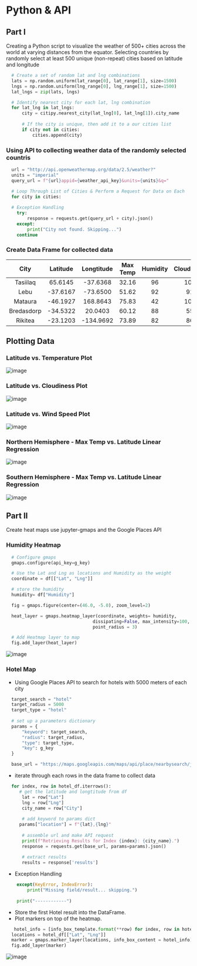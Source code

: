 # Python & API
## Part I
Creating a Python script to visualize the weather of 500+ cities across the world at varying distances from the equator. Selecting countries by randomly select at least 500 unique (non-repeat) cities based on latitude and longitude 

```python
  # Create a set of random lat and lng combinations
  lats = np.random.uniform(lat_range[0], lat_range[1], size=1500)
  lngs = np.random.uniform(lng_range[0], lng_range[1], size=1500)
  lat_lngs = zip(lats, lngs)

  # Identify nearest city for each lat, lng combination
  for lat_lng in lat_lngs:
      city = citipy.nearest_city(lat_lng[0], lat_lng[1]).city_name
    
      # If the city is unique, then add it to a our cities list
      if city not in cities:
          cities.append(city)
```
### Using API to collecting weather data of the randomly selected countris 
```python
  url = "http://api.openweathermap.org/data/2.5/weather?"
  units = "imperial"
  query_url = f"{url}appid={weather_api_key}&units={units}&q="
  
  # Loop Through List of Cities & Perform a Request for Data on Each
  for city in cities:

  # Exception Handling
    try:
        response = requests.get(query_url + city).json()
    except:
        print("City not found. Skipping...") 
    continue

```

### Create Data Frame for collected data

|City 	     |Latitude    |	Longtitude |Max Temp    |	Humidity | Cloudiness  |Wind Speed 	|Country  	|    Date   |
|:---------: |:----------:| :-------:  | :---------:| :-------:| :----------:|:----------:|:---------:|:---------:|
|Tasiilaq 	 |65.6145 	  |-37.6368 	 |32.16 	    |96 	     |100 	       |9.86 	      |GL 	      |1636601351 |
|Lebu 	     |-37.6167 	  |-73.6500 	 |51.62 	    |92 	     |91 	         |7.20 	      |CL 	      |1636601351|
|Mataura 	   |-46.1927 	  |168.8643 	 |75.83 	    |42 	     |100          |4.99 	      |NZ 	      |1636601256|
|Bredasdorp  |-34.5322 	  |20.0403 	   |60.12 	    |88 	     |55           |4.61      	|ZA 	      |1636601352|
|Rikitea 	   |-23.1203 	  |-134.9692 	 |73.89 	    |82 	     |86 	         |14.81 	    |PF 	      |1636601352|

## Plotting Data
### Latitude vs. Temperature Plot
![image](https://github.com/ludanzhan/python-api-challenge/blob/main/WeatherPy/Images/Latitude%20vs%20Max%20Temperature.png)

### Latitude vs. Cloudiness Plot
![image](https://github.com/ludanzhan/python-api-challenge/blob/main/WeatherPy/Images/Latitude%20vs%20Cloudiness%20.png)

### Latitude vs. Wind Speed Plot
![image](https://github.com/ludanzhan/python-api-challenge/blob/main/WeatherPy/Images/Latitude%20vs%20Wind%20Speed%20.png)

### Northern Hemisphere - Max Temp vs. Latitude Linear Regression
![image](https://github.com/ludanzhan/python-api-challenge/blob/main/WeatherPy/Images/north_hemisphere.png)

### Southern Hemisphere - Max Temp vs. Latitude Linear Regression
![image](https://github.com/ludanzhan/python-api-challenge/blob/main/WeatherPy/Images/south_hemisphere.png)

## Part II
Create heat maps use jupyter-gmaps and the Google Places API

### Humidity Heatmap

```python
  # Configure gmaps
  gmaps.configure(api_key=g_key)

  # Use the Lat and Lng as locations and Humidity as the weight
  coordinate = df[["Lat", "Lng"]]

  # store the humidity
  humidity= df["Humidity"]

  fig = gmaps.figure(center=(46.0, -5.0), zoom_level=2)

  heat_layer = gmaps.heatmap_layer(coordinate, weights= humidity, 
                                 dissipating=False, max_intensity=100,
                                 point_radius = 3)

  # Add Heatmap layer to map
  fig.add_layer(heat_layer)
```
![image](https://github.com/ludanzhan/python-api-challenge/blob/main/VacationPy/Images/map.png)

### Hotel Map
* Using Google Places API to search for hotels with 5000 meters of each city

```python
  target_search = "hotel"
  target_radius = 5000
  target_type = "hotel"
  
  # set up a parameters dictionary
  params = {
      "keyword": target_search,
      "radius": target_radius,
      "type": target_type,
      "key": g_key
  }

  base_url = "https://maps.googleapis.com/maps/api/place/nearbysearch/json"
```
* iterate through each rows in the data frame to collect data

```python
  for index, row in hotel_df.iterrows():
     # get the latitude and longtitude from df
      lat = row["Lat"]
      lng = row["Lng"]
      city_name = row["City"]
    
      # add keyword to params dict
     params["location"] = f"{lat},{lng}"
    
      # assemble url and make API request
      print(f"Retrieving Results for Index {index}: {city_name}.")
      response = requests.get(base_url, params=params).json()
    
      # extract results
      results = response['results']
```

* Exception Handling
```python
    except(KeyError, IndexError):
        print("Missing field/result... skipping.")
        
    print("------------")
```
* Store the first Hotel result into the DataFrame.
* Plot markers on top of the heatmap.

```python
   hotel_info = [info_box_template.format(**row) for index, row in hotel_df.iterrows()]
  locations = hotel_df[["Lat", "Lng"]]
  marker = gmaps.marker_layer(locations, info_box_content = hotel_info)
  fig.add_layer(marker)
```
![image](https://github.com/ludanzhan/python-api-challenge/blob/main/VacationPy/Images/map2.png)
